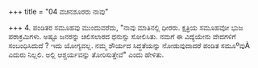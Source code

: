 +++
title = "04 ವಚನಶೂರರು ನಾವು"

+++
4. ಪಂಡಿತರ ಸಮೂಹವು ಮುಂದುವರೆದು, "ನಾವು ಮಾತಿನಲ್ಲಿ ಧೀರರು. ಕ್ಷತ್ರಿಯ ಸಮೂಹವೋ ಭುಜ ಪರಾಕ್ರಮಿಗಳು. ಅಷ್ಟೂ ಜನರನ್ನು ಚಲಿಸಲಾರದ ಧನುಸ್ಸು ಸೋಲಿಸಿತು. ನಮಗೆ ಈ ವಿದ್ಯೆಯೇನು ವೇದಗಳಿಗೆ ಸಂಬಂಧಿಸಿದುದೆ ? ಇದು ಯೋಗ್ಯವಲ್ಲ. ನಮ್ಮ ಶೌರ್ಯದ ಸಿದ್ಧತೆಯನ್ನು ನೋಡುವುದಾದರೆ ಪಂಡಿತ ಸಮೂºವುÀ ಎದುರು ನಿಲ್ಲಲಿ. ಅಲ್ಲಿ ಆಶ್ಚರ್ಯವನ್ನು ತೋರಿಸುತ್ತೇವೆ" ಎಂದು ಹೇಳಿತು.